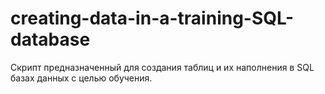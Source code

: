 # creating-data-in-a-training-SQL-database
Скрипт предназначенный для создания таблиц и их наполнения в SQL базах данных с целью обучения.

